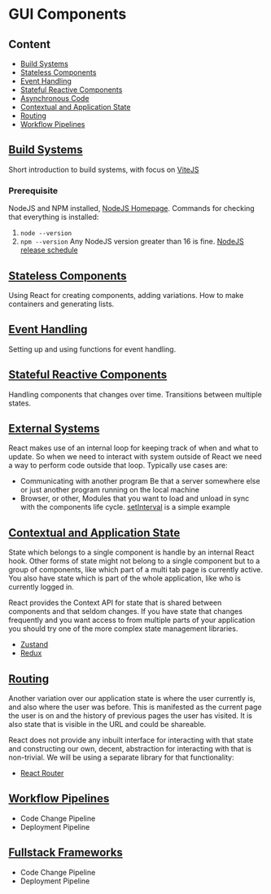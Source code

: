 # GUI Components

## Content

- [Build Systems](#build-systems)
- [Stateless Components](#stateless-components)
- [Event Handling](#event-handling)
- [Stateful Reactive Components](#stateful-reactive-components)
- [Asynchronous Code](#asynchronous-code)
- [Contextual and Application State](#contextual-and-application-state)
- [Routing](#routing)
- [Workflow Pipelines](#workflow-pipelines)

## [Build Systems](./Build%20Systems.md)
Short introduction to build systems, with focus on [ViteJS](https://vitejs.dev/)

### Prerequisite
NodeJS and NPM installed, [NodeJS Homepage](https://nodejs.org).
Commands for checking that everything is installed:
1. `node --version`
2. `npm --version`
Any NodeJS version greater than 16 is fine. [NodeJS release schedule](https://github.com/nodejs/release#release-schedule)

## [Stateless Components](./Stateless%20Components.md)
Using React for creating components, adding variations. How to make containers and generating lists.
  
## [Event Handling](./Event%20Handling.md)
Setting up and using functions for event handling.

## [Stateful Reactive Components](./Stateful%20Reactive%20Components.md)
Handling components that changes over time. Transitions between multiple states.
  
## [External Systems](./Asynchronous%20Code.md)
React makes use of an internal loop for keeping track of when and what to update. So when we need to interact with system outside of React we need a way to perform code outside that loop. Typically use cases are:
- Communicating with another program
  Be that a server somewhere else or just another program running on the local machine
- Browser, or other, Modules that you want to load and unload in sync with the components life cycle.
  [setInterval](https://developer.mozilla.org/en-US/docs/Web/API/setInterval) is a simple example

## [Contextual and Application State](./Contextual%20and%20Application%20State.md)
State which belongs to a single component is handle by an internal React hook.
Other forms of state might not belong to a single component but to a group of components, like which part of a multi tab page is currently active. You also have state which is part of the whole application, like who is currently logged in.

React provides the Context API for state that is shared between components and that seldom changes.
If you have state that changes frequently and you want access to from multiple parts of your application you should try one of the more complex state management libraries.
- [Zustand](https://github.com/pmndrs/zustand)
- [Redux](https://react-redux.js.org/)

## [Routing](./Routing.md)

Another variation over our application state is where the user currently is, and also where the user was before. This is manifested as the current page the user is on and the history of previous pages the user has visited. It is also state that is visible in the URL and could be shareable.

React does not provide any inbuilt interface for interacting with that state and constructing our own, decent, abstraction for interacting with that is non-trivial. We will be using a separate library for that functionality:
- [React Router](https://reactrouter.com/)

## [Workflow Pipelines](./Workflow%20Pipelines.md)
- Code Change Pipeline
- Deployment Pipeline

## [Fullstack Frameworks](./Workflow%20Pipelines.md)
- Code Change Pipeline
- Deployment Pipeline
